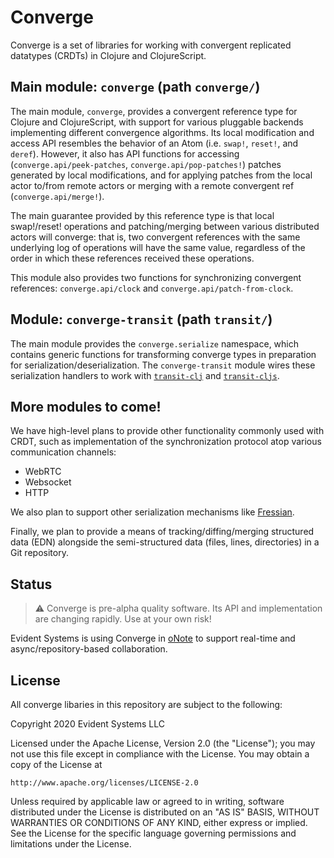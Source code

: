 # Converge

Converge is a set of libraries for working with convergent replicated
datatypes (CRDTs) in Clojure and ClojureScript.

## Main module: `converge` (path `converge/`)

The main module, `converge`, provides a convergent reference type for
Clojure and ClojureScript, with support for various pluggable backends
implementing different convergence algorithms. Its local modification
and access API resembles the behavior of an Atom (i.e. `swap!`,
`reset!`, and `deref`).  However, it also has API functions for
accessing (`converge.api/peek-patches`, `converge.api/pop-patches!`)
patches generated by local modifications, and for applying patches
from the local actor to/from remote actors or merging with a remote
convergent ref (`converge.api/merge!`).

The main guarantee provided by this reference type is that local
swap!/reset! operations and patching/merging between various
distributed actors will converge: that is, two convergent references
with the same underlying log of operations will have the same value,
regardless of the order in which these references received these
operations.

This module also provides two functions for synchronizing convergent
references: `converge.api/clock` and `converge.api/patch-from-clock`.

## Module: `converge-transit` (path `transit/`)

The main module provides the `converge.serialize` namespace, which
contains generic functions for transforming converge types in
preparation for serialization/deserialization.  The `converge-transit`
module wires these serialization handlers to work with
[`transit-clj`](https://github.com/cognitect/transit-clj/) and
[`transit-cljs`](https://github.com/cognitect/transit-cljs/).

## More modules to come!

We have high-level plans to provide other functionality commonly used
with CRDT, such as implementation of the synchronization protocol atop
various communication channels:

* WebRTC
* Websocket
* HTTP

We also plan to support other serialization mechanisms like
[Fressian](https://github.com/clojure/data.fressian/).

Finally, we plan to provide a means of tracking/diffing/merging structured
data (EDN) alongside the semi-structured data (files, lines,
directories) in a Git repository.

## Status

> :warning: Converge is pre-alpha quality software. Its API and implementation are
changing rapidly. Use at your own risk!

Evident Systems is using Converge in [oNote](https://onote.com) to
support real-time and async/repository-based collaboration.

## License

All converge libaries in this repository are subject to the following:

Copyright 2020 Evident Systems LLC

Licensed under the Apache License, Version 2.0 (the "License");
you may not use this file except in compliance with the License.
You may obtain a copy of the License at

    http://www.apache.org/licenses/LICENSE-2.0

Unless required by applicable law or agreed to in writing, software
distributed under the License is distributed on an "AS IS" BASIS,
WITHOUT WARRANTIES OR CONDITIONS OF ANY KIND, either express or implied.
See the License for the specific language governing permissions and
limitations under the License.
